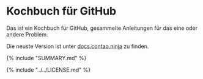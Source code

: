 # Kochbuch für GitHub

Das ist ein Kochbuch für GitHub, gesammelte Anleitungen für das eine oder andere Problem.

Die neuste Version ist unter [docs.contao.ninja](http://docs.contao.ninja/) zu finden.


{% include "SUMMARY.md" %}

{% include "../../LICENSE.md" %}
